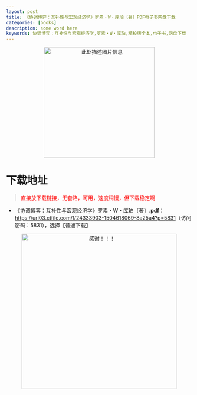 ```yaml
---
layout: post
title: 《协调博弈：互补性与宏观经济学》罗素・W・库珀〔著〕PDF电子书网盘下载
categories: [books]
description: some word here
keywords: 协调博弈：互补性与宏观经济学,罗素・W・库珀,精校版全本,电子书,网盘下载
---
```


<div align="center"><img src="https://qweree.cn/wp-content/uploads/2025/05/xie-tiao-bo-yi.png" alt="此处描述图片信息" width="300px" height="auto"></div>

# 下载地址

> <p style="color:red" >直接放下载链接，无套路，可用，速度稍慢，但下载稳定啊</p>

- 《协调博弈：互补性与宏观经济学》罗素・W・库珀〔著〕.**pdf**：<https://url03.ctfile.com/f/24333903-1504618069-8a25a4?p=5831>（访问密码：5831），选择【普通下载】

<div align="center"><img src="https://pic.imgdb.cn/item/6707df6bd29ded1a8ce37031.gif" alt="感谢！！！" width="420px" height="auto"/></div>
